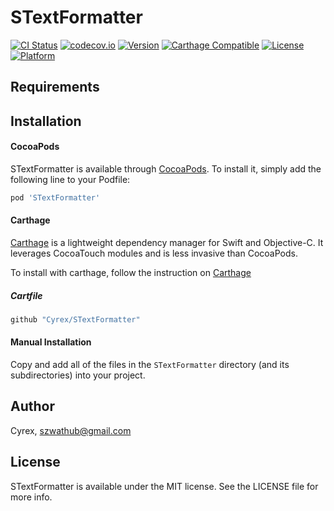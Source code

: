 # STextFormatter

[![CI Status](http://img.shields.io/travis/Cyrex/STextFormatter.svg?style=flat)](https://travis-ci.org/Cyrex/STextFormatter)
[![codecov.io](https://codecov.io/github/Cyrex/STextFormatter/coverage.svg?branch=master)](https://codecov.io/github/Cyrex/STextFormatter?branch=master)
[![Version](https://img.shields.io/cocoapods/v/STextFormatter.svg?style=flat)](http://cocoapods.org/pods/STextFormatter)
[![Carthage Compatible](https://img.shields.io/badge/Carthage-compatible-4BC51D.svg?style=flat)](https://github.com/Cyrex/STextFormatter)
[![License](https://img.shields.io/cocoapods/l/STextFormatter.svg?style=flat)](http://cocoapods.org/pods/STextFormatter)
[![Platform](https://img.shields.io/cocoapods/p/STextFormatter.svg?style=flat)](http://cocoapods.org/pods/STextFormatter)

## Requirements

## Installation
#### CocoaPods
STextFormatter is available through [CocoaPods](http://cocoapods.org). To install it, simply add the following line to your Podfile:

```ruby
pod 'STextFormatter'
```

#### Carthage
[Carthage](https://github.com/Carthage/Carthage) is a lightweight dependency manager for Swift and Objective-C. It leverages CocoaTouch modules and is less invasive than CocoaPods.

To install with carthage, follow the instruction on [Carthage](https://github.com/Carthage/Carthage)

##### Cartfile
```ruby
github "Cyrex/STextFormatter"
```

#### Manual Installation
Copy and add all of the files in the `STextFormatter` directory (and its subdirectories) into your project.

## Author

Cyrex, szwathub@gmail.com

## License

STextFormatter is available under the MIT license. See the LICENSE file for more info.
